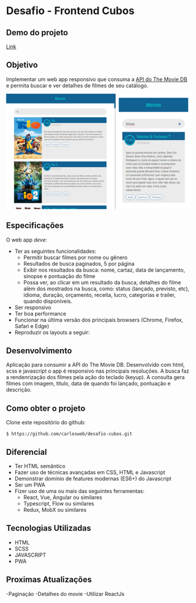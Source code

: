 ﻿# Desafio - Frontend Cubos
 
## Demo do projeto

[Link](https://carlosweb.github.io/desafio-cubos/)


## Objetivo
Implementar um web app responsivo que consuma a [API do The Movie DB](https://www.themoviedb.org/documentation/api) e permita buscar e ver detalhes de filmes de seu catálogo.

![Screenshot](https://github.com/carlosweb/desafio-cubos/blob/master/assets/images/capa-desafio.png?raw=true)

## Especificações
O web app _deve_:

-   Ter as seguintes funcionalidades:
    -   Permitir buscar filmes por nome ou gênero
    -   Resultados de busca paginados, 5 por página
    -   Exibir nos resultados da busca: nome, cartaz, data de lançamento, sinopse e pontuação do filme
    -   Possa ver, ao clicar em um resultado da busca, detalhes do filme além dos mostrados na busca, como: status (lançado, previsto, etc), idioma, duração, orçamento, receita, lucro, categorias e trailer, quando disponíveis.
-   Ser responsivo
-   Ter boa performance
-   Funcionar na última versão dos principais browsers (Chrome, Firefox, Safari e Edge)
-   Reproduzir os layouts a seguir:

## Desenvolvimento
Aplicação para consumir a API do The Movie DB. Desenvolvido com html, scss e javascript o app é responsivo nas principais resoluções. A busca faz a rendenrização dos filmes pela ação do teclado (keyup). A consulta gera filmes com imagem, titulo, data de quando foi lançado, pontuação e descrição. 

## Como obter o projeto
 Clone este repositório do github:
```
$ https://github.com/carlosweb/desafio-cubos.git
```

## Diferencial
-   Ter HTML semântico
-   Fazer uso de técnicas avançadas em CSS, HTML e Javascript
-   Demonstrar domínio de features modernas (ES6+) do Javascript
-   Ser um PWA
-   Fizer uso de uma ou mais das seguintes ferramentas:
    -   React, Vue, Angular ou similares
    -   Typescript, Flow ou similares
    -   Redux, MobX ou similares

## Tecnologias Utilizadas

- HTML
- SCSS
- JAVASCRIPT
- PWA

## Proximas Atualizações
-Paginação
-Detalhes do movie
-Utilizar ReactJs




